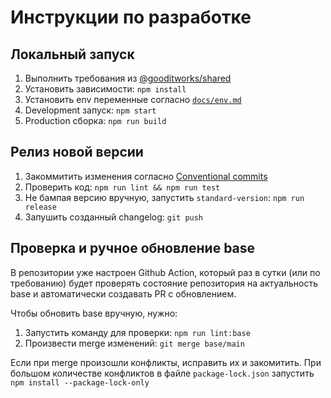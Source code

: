 # Инструкции по разработке

## Локальный запуск

1. Выполнить требования из [@gooditworks/shared](https://github.com/gooditworks/shared#%D0%B8%D1%81%D0%BF%D0%BE%D0%BB%D1%8C%D0%B7%D0%BE%D0%B2%D0%B0%D0%BD%D0%B8%D0%B5)
2. Установить зависимости: `npm install`
3. Установить env переменные согласно [`docs/env.md`](docs/env.md)
4. Development запуск: `npm start`
5. Production сборка: `npm run build`

## Релиз новой версии

1. Закоммитить изменения согласно [Conventional commits](https://www.conventionalcommits.org)
2. Проверить код: `npm run lint && npm run test`
3. Не бампая версию вручную, запустить `standard-version`: `npm run release`
4. Запушить созданный changelog: `git push`

## Проверка и ручное обновление base

В репозитории уже настроен Github Action, который раз в сутки (или по требованию) будет проверять состояние репозитория на актуальность base и автоматически создавать PR с обновлением.

Чтобы обновить base вручную, нужно:

1. Запустить команду для проверки: `npm run lint:base`
2. Произвести merge изменений: `git merge base/main`

Если при merge произошли конфликты, исправить их и закомитить. При большом количестве конфликтов в файле `package-lock.json` запустить `npm install --package-lock-only`

